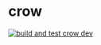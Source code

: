 # crow
[![build and test crow dev](https://github.com/Tach3/STIN/actions/workflows/dev.yml/badge.svg?branch=dev)](https://github.com/Tach3/STIN/actions/workflows/dev.yml)
